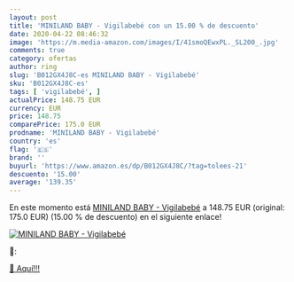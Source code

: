 ```yaml
---
layout: post
title: 'MINILAND BABY - Vigilabebé con un 15.00 % de descuento'
date: 2020-04-22 08:46:32
image: 'https://m.media-amazon.com/images/I/41smoQEwxPL._SL200_.jpg'
comments: true
category: ofertas
author: ring
slug: 'B012GX4J8C-es MINILAND BABY - Vigilabebé'
sku: 'B012GX4J8C-es'
tags: [ 'vigilabebé', ]
actualPrice: 148.75 EUR
currency: EUR
price: 148.75
comparePrice: 175.0 EUR
prodname: 'MINILAND BABY - Vigilabebé'
country: 'es'
flag: '🇪🇸'
brand: ''
buyurl: 'https://www.amazon.es/dp/B012GX4J8C/?tag=tolees-21'
descuento: '15.00'
average: '139.35'
---
```


En este momento está [MINILAND BABY - Vigilabebé](https://www.amazon.es/dp/B012GX4J8C/?tag=tolees-21) a 148.75 EUR (original: 175.0 EUR) (15.00 %  de descuento) en el siguiente enlace!

[![MINILAND BABY - Vigilabebé](https://m.media-amazon.com/images/I/41smoQEwxPL._SL200_.jpg)](https://www.amazon.es/dp/B012GX4J8C/?tag=tolees-21)

🔎:


[🛒 Aquí!!!](https://www.amazon.es/dp/B012GX4J8C/?tag=tolees-21)
